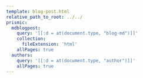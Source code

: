 ```yaml
---
template: blog-post.html
relative_path_to_root: ../../
prismic:
  mdblogpost:
    query: '[[:d = at(document.type, "blog-md")]]'
    collection:
      fileExtension: 'html'
    allPages: true
  authors:
    query: '[[:d = at(document.type, "author")]]'
    allPages: true
---
```

